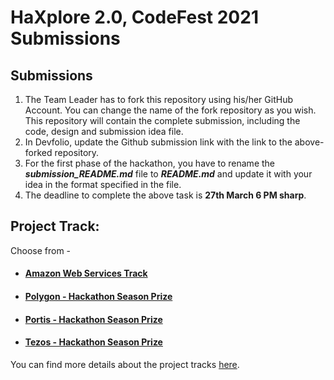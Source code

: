 
# HaXplore 2.0, CodeFest 2021 Submissions

## Submissions
1. The Team Leader has to fork this repository using his/her GitHub Account. You can change the name of the fork repository as you wish. This repository will contain the complete submission, including the code, design and submission idea file.
2. In Devfolio, update the Github submission link with the link to the above-forked repository.
3. For the first phase of the hackathon, you have to rename the ***submission_README.md*** file to ***README.md*** and update it with your idea in the format specified in the file.
4. The deadline to complete the above task is **27th March 6 PM sharp**.

## Project Track:
Choose from -
- #### [Amazon Web Services Track](https://docs.google.com/document/d/16wxLl_8Eqw_bcjY28FnP3bc2YihB6pCN5aPAmF5An_o/edit?usp=sharing)
- #### [Polygon - Hackathon Season Prize](https://www.notion.so/Polygon-Devfolio-Hackathon-Season-Prize-de8961d5eeff4780963749da0b75037c)
- #### [Portis - Hackathon Season Prize](https://www.notion.so/Portis-by-Shapeshift-Devfolio-Hackathon-Season-Prize-e198dfd094a9411b8cd0f80d76a04a90)
- #### [Tezos - Hackathon Season Prize](https://www.notion.so/Tezos-Devfolio-Hackathon-Season-Prize-e90b6811b0df43e5a7dadf534fc000ff)


You can find more details about the project tracks [here](https://drive.google.com/file/d/1699uvvBwiLcC8T6Cw9KYcHh-PysUI2448Vmz4Y7d7K8/view).
